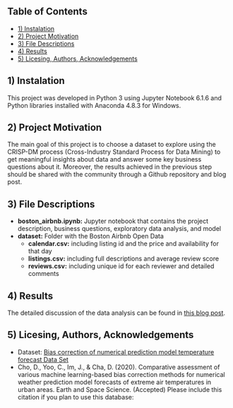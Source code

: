 ## Table of Contents
* [1) Instalation](#installation)
* [2) Project Motivation](#motivation)
* [3) File Descriptions](#file)
* [4) Results](#results)
* [5) Licesing, Authors, Acknowledgements](#licesing)

## 1) Instalation <a class="anchor" id="installation"></a>

This project was developed in Python 3 using Jupyter Notebook 6.1.6 and Python libraries installed with Anaconda 4.8.3 for Windows.

## 2) Project Motivation <a class="anchor" id="motivation"></a>

The main goal of this project is to choose a dataset to explore using the CRISP-DM process (Cross-Industry Standard Process for Data Mining) to get meaningful insights about data and answer some key business questions about it. Moreover, the results achieved in the previous step should be shared with the community through a Github repository and blog post.

## 3) File Descriptions <a class="anchor" id="file"></a>

* **boston_airbnb.ipynb:** Jupyter notebook that contains the project description, business questions, exploratory data analysis, and model
* **dataset:** Folder with the Boston Airbnb Open Data
	* **calendar.csv:** including listing id and the price and availability for that day
	* **listings.csv:** including full descriptions and average review score
	* **reviews.csv:** including unique id for each reviewer and detailed comments

## 4) Results <a class="anchor" id="results"></a>

The detailed discussion of the data analysis can be found in [this blog post](https://medium.com/@jekasores/data-driven-decisions-for-airbnb-hosts-and-clients-is-it-possible-1ce2262494c).

## 5) Licesing, Authors, Acknowledgements <a class="anchor" id="licesing"></a>
* Dataset: [Bias correction of numerical prediction model temperature forecast Data Set](https://archive.ics.uci.edu/ml/datasets/Bias+correction+of+numerical+prediction+model+temperature+forecast#)
* Cho, D., Yoo, C., Im, J., & Cha, D. (2020). Comparative assessment of various machine learning-based bias correction methods for numerical weather prediction model forecasts of extreme air temperatures in urban areas. Earth and Space Science. (Accepted)
Please include this citation if you plan to use this database: